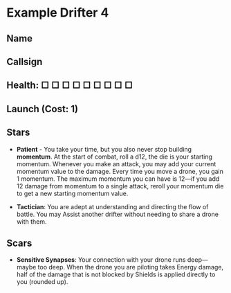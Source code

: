 # Example Drifter 4

## Name

## Callsign

## Health: □ □ □ □ □ □ □ □ □

## Launch (Cost: 1)

## Stars

- **Patient** - You take your time, but you also never stop building **momentum**. At the start of combat, roll a d12, the die is your starting momentum. Whenever you make an attack, you may add your current momentum value to the damage. Every time you move a drone, you gain 1 momentum. The maximum momentum you can have is 12—if you add 12 damage from momentum to a single attack, reroll your momentum die to get a new starting momentum value.

- **Tactician**: You are adept at understanding and directing the flow of battle. You may Assist another drifter without needing to share a drone with them.

## Scars

- **Sensitive Synapses**: Your connection with your drone runs deep—maybe too deep. When the drone you are piloting takes Energy damage, half of the damage that is not blocked by Shields is applied directly to you (rounded up).
